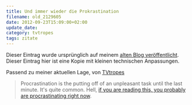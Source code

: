```yaml
---
title: Und immer wieder die Prokrastination
filename: old_2129605
date: 2012-09-23T15:09:00+02:00
update_date:
category: tvtropes
tags: zitate
---
```

Dieser Eintrag wurde ursprünglich auf meinem [alten Blog veröffentlicht](https://stu.blogger.de/stories/2129605/). Dieser Eintrag hier ist eine Kopie mit kleinen technischen Anpassungen.

Passend zu meiner aktuellen Lage, von [TVtropes](http://tvtropes.org/pmwiki/pmwiki.php/Main/RidiculousProcrastinator)

> Procrastination is the putting off of an unpleasant task until the last minute. It's quite common. Hell, [if you are reading this, you probably are procrastinating right now](http://tvtropes.org/pmwiki/pmwiki.php/Main/TVTropesWillRuinYourLife).
